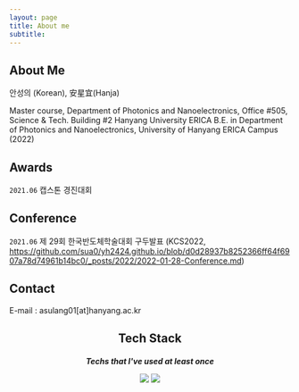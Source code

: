 ```yaml
---
layout: page
title: About me
subtitle: 
---
```


## **About Me**

안성의 (Korean), 安星宜(Hanja)

Master course, Department of Photonics and Nanoelectronics,
Office #505, Science & Tech. Building #2 Hanyang University ERICA </dl>
B.E. in Department of Photonics and Nanoelectronics, University of Hanyang ERICA Campus (2022)



## **Awards**

`2021.06` 캡스톤 경진대회 



## **Conference**
`2021.06` 제 29회 한국반도체학술대회 구두발표 (KCS2022, https://github.com/sua0/yh2424.github.io/blob/d0d28937b8252366ff64f6907a78d74961b14bc0/_posts/2022/2022-01-28-Conference.md)




## **Contact** 

E-mail : asulang01[at]hanyang.ac.kr




<center>

<h2> Tech Stack
<h5><dl> Techs that I've used at least once</dl>
  
<img src="https://img.shields.io/badge/Python-3766AB?style=flat-square&logo=Python&logoColor=white"/>
<img src="https://img.shields.io/badge/c-%2300599C.svg?style=for-the-badge&logo=c&logoColor=white"/)
